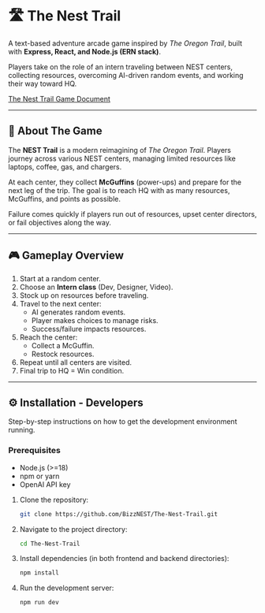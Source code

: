 # 🛣️ The Nest Trail

A text-based adventure arcade game inspired by *The Oregon Trail*, built with **Express, React, and Node.js (ERN stack)**.

Players take on the role of an intern traveling between NEST centers, collecting resources, overcoming AI-driven random events, and working their way toward HQ.  

[The Nest Trail Game Document](https://docs.google.com/document/d/152v0GMVGut542ITzNfpjr7s40q4v0ZtWRLWtSYlPOWw/edit?tab=t.0)

---

## 📜 About The Game
The **NEST Trail** is a modern reimagining of *The Oregon Trail*. Players journey across various NEST centers, managing limited resources like laptops, coffee, gas, and chargers.  

At each center, they collect **McGuffins** (power-ups) and prepare for the next leg of the trip. The goal is to reach HQ with as many resources, McGuffins, and points as possible.

Failure comes quickly if players run out of resources, upset center directors, or fail objectives along the way.

---

## 🎮 Gameplay Overview

1. Start at a random center.  
2. Choose an **Intern class** (Dev, Designer, Video).  
3. Stock up on resources before traveling.  
4. Travel to the next center:
   - AI generates random events.  
   - Player makes choices to manage risks.  
   - Success/failure impacts resources.  
5. Reach the center:
   - Collect a McGuffin.  
   - Restock resources.  
6. Repeat until all centers are visited.  
7. Final trip to HQ = Win condition.  

---

## ⚙️ Installation - Developers

Step-by-step instructions on how to get the development environment running.

### Prerequisites
- Node.js (>=18)  
- npm or yarn  
- OpenAI API key

1. Clone the repository:
    ```sh
    git clone https://github.com/BizzNEST/The-Nest-Trail.git
    ```
2. Navigate to the project directory:
    ```sh
    cd The-Nest-Trail
    ```
3. Install dependencies (in both frontend and backend directories):
    ```sh
    npm install
    ```
4. Run the development server:
    ```sh
    npm run dev
    ```

